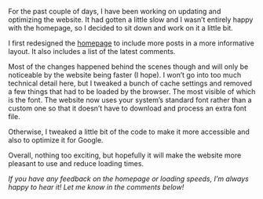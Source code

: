 For the past couple of days, I have been working on updating and optimizing the website. It had gotten a little slow and I wasn’t entirely happy with the homepage, so I decided to sit down and work on it a little bit.

I first redesigned the [homepage](https://www.the-beskirted-man.com/) to include more posts in a more informative layout. It also includes a list of the latest comments.

Most of the changes happened behind the scenes though and will only be noticeable by the website being faster (I hope). I won’t go into too much technical detail here, but I tweaked a bunch of cache settings and removed a few things that had to be loaded by the browser. The most visible of which is the font. The website now uses your system’s standard font rather than a custom one so that it doesn’t have to download and process an extra font file.

Otherwise, I tweaked a little bit of the code to make it more accessible and also to optimize it for Google.

Overall, nothing too exciting, but hopefully it will make the website more pleasant to use and reduce loading times.

*If you have any feedback on the homepage or loading speeds, I’m always happy to hear it! Let me know in the comments below!*